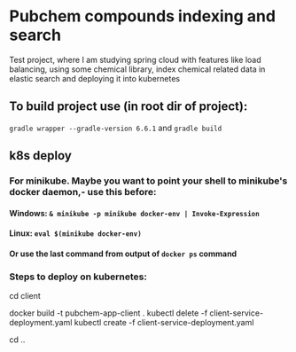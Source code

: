 # Pubchem compounds indexing and search
Test project, where I am studying spring cloud with features like load balancing, using some chemical library, index chemical related data in elastic search and deploying it into kubernetes

## To build project use (in root dir of project):
`gradle wrapper --gradle-version 6.6.1` and `gradle build`

## k8s deploy 
### For minikube. Maybe you want to point your shell to minikube's docker daemon,- use this before:
#### Windows: `& minikube -p minikube docker-env | Invoke-Expression`
#### Linux: `eval $(minikube docker-env)`
#### **Or** use the last command from output of `docker ps` command
### Steps to deploy on kubernetes:
cd client

docker build -t pubchem-app-client .
kubectl delete -f client-service-deployment.yaml
kubectl create -f client-service-deployment.yaml

cd ..